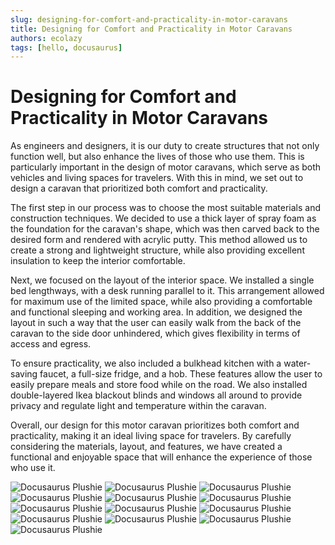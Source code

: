 ```yaml
---
slug: designing-for-comfort-and-practicality-in-motor-caravans
title: Designing for Comfort and Practicality in Motor Caravans
authors: ecolazy
tags: [hello, docusaurus]
---
```


# Designing for Comfort and Practicality in Motor Caravans
As engineers and designers, it is our duty to create structures that not only function well, but also enhance the lives of those who use them. This is particularly important in the design of motor caravans, which serve as both vehicles and living spaces for travelers. With this in mind, we set out to design a caravan that prioritized both comfort and practicality.

The first step in our process was to choose the most suitable materials and construction techniques. We decided to use a thick layer of spray foam as the foundation for the caravan's shape, which was then carved back to the desired form and rendered with acrylic putty. This method allowed us to create a strong and lightweight structure, while also providing excellent insulation to keep the interior comfortable.

Next, we focused on the layout of the interior space. We installed a single bed lengthways, with a desk running parallel to it. This arrangement allowed for maximum use of the limited space, while also providing a comfortable and functional sleeping and working area. In addition, we designed the layout in such a way that the user can easily walk from the back of the caravan to the side door unhindered, which gives flexibility in terms of access and egress.

To ensure practicality, we also included a bulkhead kitchen with a water-saving faucet, a full-size fridge, and a hob. These features allow the user to easily prepare meals and store food while on the road. We also installed double-layered Ikea blackout blinds and windows all around to provide privacy and regulate light and temperature within the caravan.

Overall, our design for this motor caravan prioritizes both comfort and practicality, making it an ideal living space for travelers. By carefully considering the materials, layout, and features, we have created a functional and enjoyable space that will enhance the experience of those who use it.

![Docusaurus Plushie](/img/ergo-1.png)
![Docusaurus Plushie](/img/ergo-2.png)
![Docusaurus Plushie](/img/ergo-3.png)
![Docusaurus Plushie](/img/ergo-4.png)
![Docusaurus Plushie](/img/ergo-5.png)
![Docusaurus Plushie](/img/ergo-6.png)
![Docusaurus Plushie](/img/ergo-7.png)
![Docusaurus Plushie](/img/ergo-8.png)
![Docusaurus Plushie](/img/ergo-9.png)
![Docusaurus Plushie](/img/ergo-10.png)
![Docusaurus Plushie](/img/ergo-11.png)
![Docusaurus Plushie](/img/ergo-12.png)
![Docusaurus Plushie](/img/ergo-13.png)